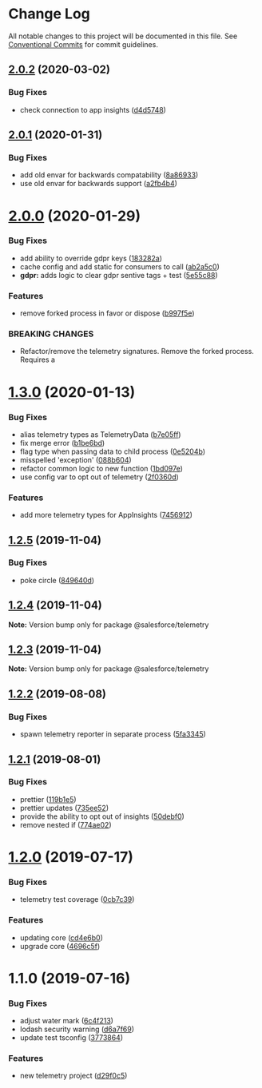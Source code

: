 # Change Log

All notable changes to this project will be documented in this file.
See [Conventional Commits](https://conventionalcommits.org) for commit guidelines.

## [2.0.2](https://github.com/forcedotcom/cli-packages/compare/@salesforce/telemetry@2.0.1...@salesforce/telemetry@2.0.2) (2020-03-02)


### Bug Fixes

* check connection to app insights ([d4d5748](https://github.com/forcedotcom/cli-packages/commit/d4d5748))





## [2.0.1](https://github.com/forcedotcom/cli-packages/compare/@salesforce/telemetry@2.0.0...@salesforce/telemetry@2.0.1) (2020-01-31)


### Bug Fixes

* add old envar for backwards compatability ([8a86933](https://github.com/forcedotcom/cli-packages/commit/8a86933))
* use old envar for backwards support ([a2fb4b4](https://github.com/forcedotcom/cli-packages/commit/a2fb4b4))





# [2.0.0](https://github.com/forcedotcom/cli-packages/compare/@salesforce/telemetry@1.3.0...@salesforce/telemetry@2.0.0) (2020-01-29)


### Bug Fixes

* add ability to override gdpr keys ([183282a](https://github.com/forcedotcom/cli-packages/commit/183282a))
* cache config and add static for consumers to call ([ab2a5c0](https://github.com/forcedotcom/cli-packages/commit/ab2a5c0))
* **gdpr:** adds logic to clear gdpr sentive tags + test ([5e55c88](https://github.com/forcedotcom/cli-packages/commit/5e55c88))


### Features

* remove forked process in favor or dispose ([b997f5e](https://github.com/forcedotcom/cli-packages/commit/b997f5e))


### BREAKING CHANGES

* Refactor/remove the telemetry signatures. Remove the forked process. Requires a





# [1.3.0](https://github.com/forcedotcom/cli-packages/compare/@salesforce/telemetry@1.2.5...@salesforce/telemetry@1.3.0) (2020-01-13)


### Bug Fixes

* alias telemetry types as TelemetryData ([b7e05ff](https://github.com/forcedotcom/cli-packages/commit/b7e05ff))
* fix merge error ([b1be6bd](https://github.com/forcedotcom/cli-packages/commit/b1be6bd))
* flag type when passing data to child process ([0e5204b](https://github.com/forcedotcom/cli-packages/commit/0e5204b))
* misspelled 'exception' ([088b604](https://github.com/forcedotcom/cli-packages/commit/088b604))
* refactor common logic to new function ([1bd097e](https://github.com/forcedotcom/cli-packages/commit/1bd097e))
* use config var to opt out of telemetry ([2f0360d](https://github.com/forcedotcom/cli-packages/commit/2f0360d))


### Features

* add more telemetry types for AppInsights ([7456912](https://github.com/forcedotcom/cli-packages/commit/7456912))





## [1.2.5](https://github.com/forcedotcom/cli-packages/compare/@salesforce/telemetry@1.2.4...@salesforce/telemetry@1.2.5) (2019-11-04)


### Bug Fixes

* poke circle ([849640d](https://github.com/forcedotcom/cli-packages/commit/849640d))





## [1.2.4](https://github.com/forcedotcom/cli-packages/compare/@salesforce/telemetry@1.2.3...@salesforce/telemetry@1.2.4) (2019-11-04)

**Note:** Version bump only for package @salesforce/telemetry





## [1.2.3](https://github.com/forcedotcom/cli-packages/compare/@salesforce/telemetry@1.2.2...@salesforce/telemetry@1.2.3) (2019-11-04)

**Note:** Version bump only for package @salesforce/telemetry





## [1.2.2](https://github.com/forcedotcom/sfdx-telemetry/compare/@salesforce/telemetry@1.2.1...@salesforce/telemetry@1.2.2) (2019-08-08)


### Bug Fixes

* spawn telemetry reporter in separate process ([5fa3345](https://github.com/forcedotcom/sfdx-telemetry/commit/5fa3345))





## [1.2.1](https://github.com/forcedotcom/sfdx-telemetry/compare/@salesforce/telemetry@1.2.0...@salesforce/telemetry@1.2.1) (2019-08-01)


### Bug Fixes

* prettier ([119b1e5](https://github.com/forcedotcom/sfdx-telemetry/commit/119b1e5))
* prettier updates ([735ee52](https://github.com/forcedotcom/sfdx-telemetry/commit/735ee52))
* provide the ability to opt out of insights ([50debf0](https://github.com/forcedotcom/sfdx-telemetry/commit/50debf0))
* remove nested if ([774ae02](https://github.com/forcedotcom/sfdx-telemetry/commit/774ae02))





# [1.2.0](https://github.com/forcedotcom/sfdx-telemetry/compare/@salesforce/telemetry@1.1.0...@salesforce/telemetry@1.2.0) (2019-07-17)


### Bug Fixes

* telemetry test coverage ([0cb7c39](https://github.com/forcedotcom/sfdx-telemetry/commit/0cb7c39))


### Features

* updating core ([cd4e6b0](https://github.com/forcedotcom/sfdx-telemetry/commit/cd4e6b0))
* upgrade core ([4696c5f](https://github.com/forcedotcom/sfdx-telemetry/commit/4696c5f))





# 1.1.0 (2019-07-16)


### Bug Fixes

* adjust water mark ([6c4f213](https://github.com/forcedotcom/sfdx-telemetry/commit/6c4f213))
* lodash security warning ([d6a7f69](https://github.com/forcedotcom/sfdx-telemetry/commit/d6a7f69))
* update test tsconfig ([3773864](https://github.com/forcedotcom/sfdx-telemetry/commit/3773864))


### Features

* new telemetry project ([d29f0c5](https://github.com/forcedotcom/sfdx-telemetry/commit/d29f0c5))
